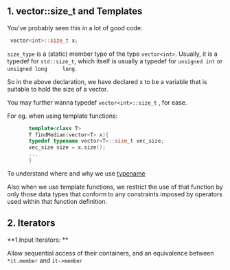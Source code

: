## 1. vector<int>::size_t and Templates


 You've probably seen this in a lot of good code:

   ```cpp
    vector<int>::size_t x;
   ```
          
 ```size_type``` is a (static) member type of the type ```vector<int>```.
  Usually, it is a typedef for ```std::size_t```, which itself is usually a typedef for ```unsigned int``` or ```unsigned long     long```.
 
 So in the above declaration, we have declared x to be a variable that is suitable to hold the size of a vector.
 
 
 
 You may further wanna typedef ```vector<int>::size_t``` , for ease.
 
 For eg. when using template functions:
 ```cpp
		template<class T>
		T findMedian(vector<T> x){
		typedef typename vector<T>::size_t vec_size;
		vec_size size = x.size();
		...
		}
 ```
 
 
 To understand where and why we use [typename](https://stackoverflow.com/questions/610245/where-and-why-do-i-have-to-put-the-template-and-typename-keywords)
 
Also when we use template functions, we restrict the use of that function by only those data types that conform to any constraints imposed by operators used within that function definition.
 

## 2. Iterators 


**1.Input Iterators: **

Allow sequential access of their containers, and an equivalence between ```*it.member``` and         ```it->member```
